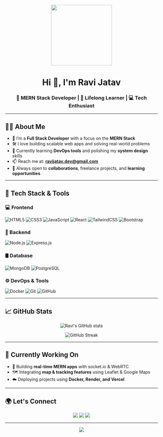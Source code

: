 
 
<!-- Profile README for Ravi Jatav -->

<p align="center">
  <img src="https://media.giphy.com/media/qgQUggAC3Pfv687qPC/giphy.gif" width="200" />
</p>

<h1 align="center">Hi 👋, I'm Ravi Jatav</h1>
<h3 align="center">🚀 MERN Stack Developer | 🧠 Lifelong Learner | 💻 Tech Enthusiast</h3>

---

## 🧑‍💻 About Me

- 💼 I’m a **Full Stack Developer** with a focus on the **MERN Stack**
- 🛠️ I love building scalable web apps and solving real-world problems
- 🎯 Currently learning **DevOps tools** and polishing my **system design** skills
- 📫 Reach me at: **ravijatav.dev@gmail.com**
- 🌱 Always open to **collaborations**, freelance projects, and **learning opportunities**

---

## 🚀 Tech Stack & Tools

### 💻 Frontend
![HTML5](https://img.shields.io/badge/-HTML5-E34F26?style=flat&logo=html5&logoColor=white)
![CSS3](https://img.shields.io/badge/-CSS3-1572B6?style=flat&logo=css3)
![JavaScript](https://img.shields.io/badge/-JavaScript-F7DF1E?style=flat&logo=javascript&logoColor=black)
![React](https://img.shields.io/badge/-React-61DAFB?style=flat&logo=react)
![TailwindCSS](https://img.shields.io/badge/-TailwindCSS-38B2AC?style=flat&logo=tailwind-css)
![Bootstrap](https://img.shields.io/badge/-Bootstrap-7952B3?style=flat&logo=bootstrap)

### 🔧 Backend
![Node.js](https://img.shields.io/badge/-Node.js-339933?style=flat&logo=node.js)
![Express.js](https://img.shields.io/badge/-Express.js-000000?style=flat&logo=express)

### 🛢️ Database
![MongoDB](https://img.shields.io/badge/-MongoDB-47A248?style=flat&logo=mongodb)
![PostgreSQL](https://img.shields.io/badge/-PostgreSQL-336791?style=flat&logo=postgresql)

### ⚙️ DevOps & Tools
![Docker](https://img.shields.io/badge/-Docker-2496ED?style=flat&logo=docker)
![Git](https://img.shields.io/badge/-Git-F05032?style=flat&logo=git)
![GitHub](https://img.shields.io/badge/-GitHub-181717?style=flat&logo=github)

---

## 📈 GitHub Stats

<p align="center">
  <img src="https://github-readme-stats.vercel.app/api?username=ravijatav&show_icons=true&theme=radical" alt="Ravi's GitHub stats" />
</p>

<p align="center">
  <img src="https://github-readme-streak-stats.herokuapp.com/?user=ravijatav&theme=radical" alt="GitHub Streak" />
</p>

---

## 🧠 Currently Working On

- 🔄 Building **real-time MERN apps** with socket.io & WebRTC
- 🗺️ Integrating **map & tracking features** using Leaflet & Google Maps
- ☁️ Deploying projects using **Docker, Render, and Vercel**

---

## 🌍 Let's Connect

<p align="center">
  <a href="mailto:ravijatav.dev@gmail.com"><img src="https://img.shields.io/badge/-Email-D14836?style=flat&logo=gmail&logoColor=white" /></a>
  <a href="https://linkedin.com/in/ravi-jatav-mern-dev"><img src="https://img.shields.io/badge/-LinkedIn-0077B5?style=flat&logo=linkedin" /></a>
  <a href="https://github.com/ravijatav"><img src="https://img.shields.io/badge/-GitHub-181717?style=flat&logo=github" /></a>
</p>

---

<p align="center">
  <img src="https://readme-typing-svg.herokuapp.com/?lines=Welcome+to+my+GitHub+Profile!;MERN+Stack+Developer;Always+learning+new+things...&center=true&width=500&height=50" />
</p>
